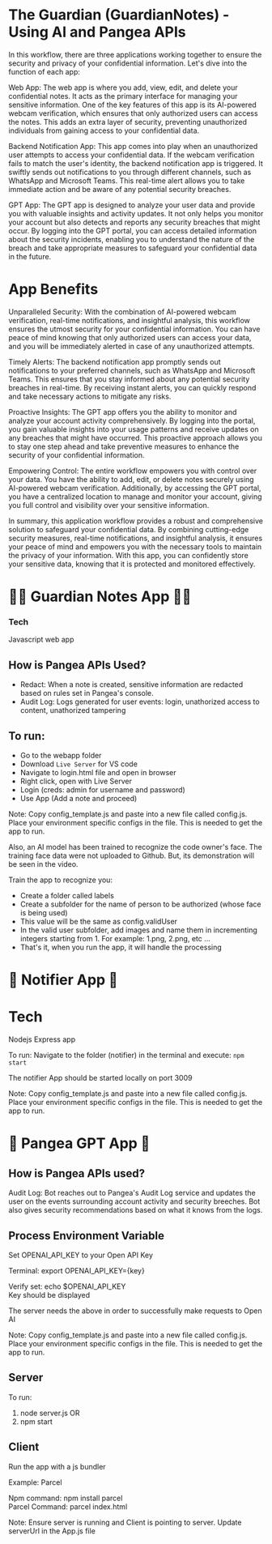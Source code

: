 # The Guardian (GuardianNotes) - Using AI and Pangea APIs

In this workflow, there are three applications working together to ensure the security and privacy of your confidential information. Let's dive into the function of each app:

Web App: The web app is where you add, view, edit, and delete your confidential notes. It acts as the primary interface for managing your sensitive information. One of the key features of this app is its AI-powered webcam verification, which ensures that only authorized users can access the notes. This adds an extra layer of security, preventing unauthorized individuals from gaining access to your confidential data.

Backend Notification App: This app comes into play when an unauthorized user attempts to access your confidential data. If the webcam verification fails to match the user's identity, the backend notification app is triggered. It swiftly sends out notifications to you through different channels, such as WhatsApp and Microsoft Teams. This real-time alert allows you to take immediate action and be aware of any potential security breaches.

GPT App: The GPT app is designed to analyze your user data and provide you with valuable insights and activity updates. It not only helps you monitor your account but also detects and reports any security breaches that might occur. By logging into the GPT portal, you can access detailed information about the security incidents, enabling you to understand the nature of the breach and take appropriate measures to safeguard your confidential data in the future.

# App Benefits

Unparalleled Security: With the combination of AI-powered webcam verification, real-time notifications, and insightful analysis, this workflow ensures the utmost security for your confidential information. You can have peace of mind knowing that only authorized users can access your data, and you will be immediately alerted in case of any unauthorized attempts.

Timely Alerts: The backend notification app promptly sends out notifications to your preferred channels, such as WhatsApp and Microsoft Teams. This ensures that you stay informed about any potential security breaches in real-time. By receiving instant alerts, you can quickly respond and take necessary actions to mitigate any risks.

Proactive Insights: The GPT app offers you the ability to monitor and analyze your account activity comprehensively. By logging into the portal, you gain valuable insights into your usage patterns and receive updates on any breaches that might have occurred. This proactive approach allows you to stay one step ahead and take preventive measures to enhance the security of your confidential information.

Empowering Control: The entire workflow empowers you with control over your data. You have the ability to add, edit, or delete notes securely using AI-powered webcam verification. Additionally, by accessing the GPT portal, you have a centralized location to manage and monitor your account, giving you full control and visibility over your sensitive information.

In summary, this application workflow provides a robust and comprehensive solution to safeguard your confidential data. By combining cutting-edge security measures, real-time notifications, and insightful analysis, it ensures your peace of mind and empowers you with the necessary tools to maintain the privacy of your information. With this app, you can confidently store your sensitive data, knowing that it is protected and monitored effectively.

# 📗🔐 Guardian Notes App 📗🔐

### Tech

Javascript web app

## How is Pangea APIs Used?

- Redact: When a note is created, sensitive information are redacted based on rules set in Pangea's console.
- Audit Log: Logs generated for user events: login, unathorized access to content, unathorized tampering

## To run:

- Go to the webapp folder
- Download `Live Server` for VS code
- Navigate to login.html file and open in browser
- Right click, open with Live Server
- Login (creds: admin for username and password)
- Use App (Add a note and proceed)

Note: Copy config_template.js and paste into a new file called config.js.
Place your environment specific configs in the file.
This is needed to get the app to run.

Also, an AI model has been trained to recognize the code owner's face. The training face data were not uploaded to Github. But, its demonstration will be seen in the video.

Train the app to recognize you:

- Create a folder called labels
- Create a subfolder for the name of person to be authorized (whose face is being used)
- This value will be the same as config.validUser
- In the valid user subfolder, add images and name them in incrementing integers starting from 1. For example: 1.png, 2.png, etc ...
- That's it, when you run the app, it will handle the processing

# 📢 Notifier App 📢

# Tech

Nodejs Express app

To run:
Navigate to the folder (notifier) in the terminal and execute:
`npm start`

The notifier App should be started locally on port 3009

Note: Copy config_template.js and paste into a new file called config.js.
Place your environment specific configs in the file.
This is needed to get the app to run.

# 🤖 Pangea GPT App 🤖

## How is Pangea APIs used?

Audit Log: Bot reaches out to Pangea's Audit Log service and updates the user on the events surrounding account activity and security breeches. Bot also gives security recommendations based on what it knows from the logs.

## Process Environment Variable

Set OPENAI_API_KEY to your Open API Key

Terminal: export OPENAI_API_KEY={key}

Verify set: echo $OPENAI_API_KEY <br>
Key should be displayed <br>

The server needs the above in order to successfully make requests to Open AI

Note: Copy config_template.js and paste into a new file called config.js.
Place your environment specific configs in the file.
This is needed to get the app to run.

## Server

To run:

1. node server.js
   OR
2. npm start

## Client

Run the app with a js bundler

Example: Parcel

Npm command: npm install parcel <br>
Parcel Command: parcel index.html

Note: Ensure server is running and Client is pointing to server. Update serverUrl in the App.js file

